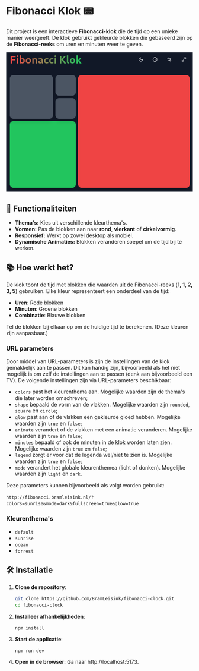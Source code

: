 # Fibonacci Klok 📟

Dit project is een interactieve **Fibonacci-klok** die de tijd op een unieke manier weergeeft. De klok gebruikt gekleurde blokken die gebaseerd zijn op de **Fibonacci-reeks** om uren en minuten weer te geven.

![Screenshot van de Fibonacci Klok](/static/screenshot.png)

## 🚀 Functionaliteiten

- **Thema's:** Kies uit verschillende kleurthema's.
- **Vormen:** Pas de blokken aan naar **rond**, **vierkant** of **cirkelvormig**.
- **Responsief:** Werkt op zowel desktop als mobiel.
- **Dynamische Animaties:** Blokken veranderen soepel om de tijd bij te werken.

## 📚 Hoe werkt het?

De klok toont de tijd met blokken die waarden uit de Fibonacci-reeks (**1, 1, 2, 3, 5**) gebruiken. Elke kleur representeert een onderdeel van de tijd:

- **Uren**: Rode blokken
- **Minuten**: Groene blokken
- **Combinatie**: Blauwe blokken

Tel de blokken bij elkaar op om de huidige tijd te berekenen. (Deze kleuren zijn aanpasbaar.)

### URL parameters

Door middel van URL-parameters is zijn de instellingen van de klok gemakkelijk aan te passen. Dit kan handig zijn, bijvoorbeeld als het niet mogelijk is om zelf de instellingen aan te passen (denk aan bijvoorbeeld een TV). De volgende instellingen zijn via URL-parameters beschikbaar:

* `colors` past het kleurenthema aan. Mogelijke waarden zijn de thema's die later worden omschreven;
* `shape` bepaald de vorm van de vlakken. Mogelijke waarden zijn `rounded`, `square` en `circle`;
* `glow` past aan of de vlakken een gekleurde gloed hebben. Mogelijke waarden zijn `true` en `false`;
* `animate` verandert of de vlakken met een animatie veranderen. Mogelijke waarden zijn `true` en `false`;
* `minutes` bepaald of ook de minuten in de klok worden laten zien. Mogelijke waarden zijn `true` en `false`;
* `legend` zorgt er voor dat de legenda wel/niet te zien is. Mogelijke waarden zijn `true` en `false`;
* `mode` verandert het globale kleurenthemea (licht of donken). Mogelijke waarden zijn `light` en `dark`.

Deze parameters kunnen bijvoorbeeld als volgt worden gebruikt:

`http://fibonacci.bramleisink.nl/?colors=sunrise&mode=dark&fullscreen=true&glow=true`

### Kleurenthema's

* `default`
* `sunrise`
* `ocean`
* `forrest`

## 🛠️ Installatie

1. **Clone de repository**:
   ```bash
   git clone https://github.com/BramLeisink/fibonacci-clock.git
   cd fibonacci-clock
   ```
2. **Installeer afhankelijkheden**:
   ```
   npm install
   ```
3. **Start de applicatie**:
   ```
   npm run dev
   ```
4. **Open in de browser**: Ga naar http://localhost:5173.
